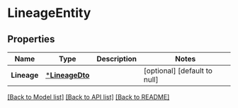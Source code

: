 # LineageEntity

## Properties
Name | Type | Description | Notes
------------ | ------------- | ------------- | -------------
**Lineage** | [***LineageDto**](LineageDTO.md) |  | [optional] [default to null]

[[Back to Model list]](../README.md#documentation-for-models) [[Back to API list]](../README.md#documentation-for-api-endpoints) [[Back to README]](../README.md)


